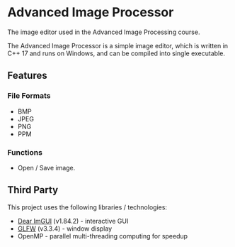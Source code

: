 # Advanced Image Processor

The image editor used in the Advanced Image Processing course.

The Advanced Image Processor is a simple image editor, which is written in C++ 17 and runs on Windows, and can be compiled into single executable.

## Features

### File Formats

- BMP
- JPEG
- PNG
- PPM

### Functions

- Open / Save image.

## Third Party

This project uses the following libraries / technologies:

- [Dear ImGUI](https://github.com/ocornut/imgui) (v1.84.2) - interactive GUI
- [GLFW](https://www.glfw.org/) (v3.3.4) - window display
- OpenMP - parallel multi-threading computing for speedup
